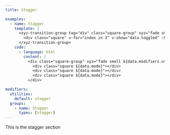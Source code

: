 ```yaml
---
title: Stagger

examples:
  - name: Stagger
    template: |
      <xyz-transition-group tag="div" class="square-group" xyz="fade small" v-xyz="data.modifiers.utilities" v-on="data.listeners">
        <div class="square" v-for="index in 3" v-show="data.toggled" :key="index"></div>
      </xyz-transition-group>
    code:
      - language: html
        content: |
          <div class="square-group" xyz="fade small ${data.modifiers.utilities}">
            <div class="square ${data.mode}"></div>
            <div class="square ${data.mode}"></div>
            <div class="square ${data.mode}"></div>
          </div>

modifiers:
  utilities:
    default: stagger
  groups:
    - name: Stagger
      types: [stagger]
---
```


This is the stagger section
